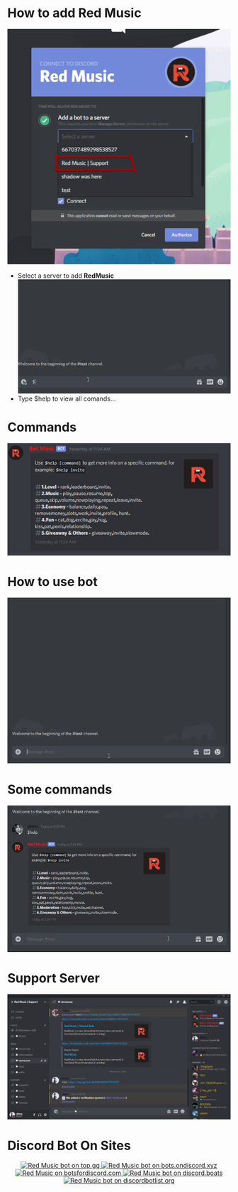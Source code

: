 # How to add Red Music
![Tutorial](NtxvuI.png)
- Select a server to add **RedMusic**
![Tutorial](hERRQX.gif)
- Type $help to view all comands...

# Commands
![Image of Imgur](3O3IWZ.png)

# How to use bot
![Image of Imgur](1.gif)

# Some commands
![Image of Imgur](2.gif)

# Support Server
[![Support Server](iwfEJY.png)](https://discord.gg/RqBvr4H)

# Discord Bot On Sites
<center>
<a href="https://top.gg/bot/668481980547072007" >
  <img src="https://top.gg/api/widget/668481980547072007.svg"
       	width="430" 
	height="190" 
       	alt="Red Music bot on top.gg">
</a>
<a href="https://bots.ondiscord.xyz/bots/668481980547072007">
   <img src="https://bots.ondiscord.xyz/bots/668481980547072007/embed"
	width="420" 
	height="190" 
	alt="Red Music bot on bots.ondiscord.xyz">
</a>

<br>

<a href="https://botsfordiscord.com/bots/668481980547072007" >
   <img src="https://botsfordiscord.com/api/bot/668481980547072007/widget"
	width="420" 
	height="190" 
	alt="Red Music on botsfordiscord.com">
</a>
<a href="https://discord.boats/bot/668481980547072007" >
   <img src="https://discord.boats/api/widget/668481980547072007"
	width="420" 
	height="190" 
	alt="Red Music bot on discord.boats">
</a>

<br>

<a href="https://discordbotlist.com/bots/668481980547072007">
    <img src="https://discordbotlist.com/bots/668481980547072007/widget"
	width="400" 
	height="190" 
	alt="Red Music bot on discordbotlist.org">
</a>
</center>
